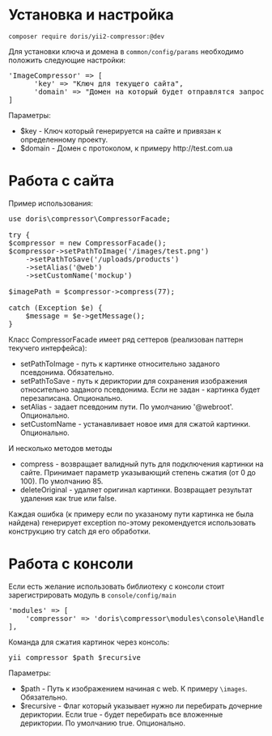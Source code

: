 # Установка и настройка
<code>composer require doris/yii2-compressor:@dev</code>

Для установки ключа и домена в <code>common/config/params</code> необходимо положить следующие настройки:<br>
<pre>
'ImageCompressor' => [
      'key' => "Ключ для текущего сайта",
      'domain' => "Домен на который будет отправлятся запрос"
]
</pre>
Параметры:
<ul>
<li>$key - Ключ который генерируется на сайте и привязан к определенному проекту.</li>
<li>$domain - Домен с протоколом, к примеру http://test.com.ua</li>
</ul>

# Работа с сайта

Пример использования:<br>
<pre>
use doris\compressor\CompressorFacade;

try {
$compressor = new CompressorFacade();
$compressor->setPathToImage('/images/test.png')
	->setPathToSave('/uploads/products')
	->setAlias('@web')
	->setCustomName('mockup')

$imagePath = $compressor->compress(77);

catch (Exception $e) {
    $message = $e->getMessage();
}
</pre>

Класс CompressorFacade имеет ряд сеттеров (реализован паттерн текучего интерфейса):
<ul>
	<li>setPathToImage - путь к картинке относительно заданого псевдонима. Обязательно.</li>
	<li>setPathToSave - путь к дериктории для сохранения изображения относительно заданого псевдонима. Если не задан - картинка будет перезаписана. Опционально.</li>
	<li>setAlias - задает псевдоним пути. По умолчанию '@webroot'. Опционально.</li>
	<li>setCustomName - устанавливает новое имя для сжатой картинки. Опционально.</li>
</ul>

И несколько методов методы 
<ul>
	<li>compress - возвращает валидный путь для подключения картинки на сайте. Принимает параметр указывающий степень сжатия (от 0 до 100). По умолчанию 85.</li>
	<li>deleteOriginal - удаляет оригинал картинки. Возвращает результат удаления как true или false.</li>
</ul>

Каждая ошибка (к примеру если по указаному пути картинка не была найдена) генерирует exception по-этому рекомендуется использовать конструкцию try catch дя его обработки.

# Работа с консоли

Если есть желание использовать библиотеку с консоли стоит зарегистрировать модуль в <code>console/config/main</code>
<pre>
'modules' => [
	'compressor' => 'doris\compressor\modules\console\Handler',
],
</pre>

Команда для сжатия картинок через консоль:
<pre>
yii compressor $path $recursive
</pre>

Параметры:
<ul>
<li>$path - Путь к изображением начиная с web. К примеру <code>\images</code>. Обязательно.</li>
<li>$recursive - Флаг который указывает нужно ли перебирать дочерние дериктории. 
Если true - будет перебирать все вложенные дериктории. По умолчанию true. Опционально.</li>
</ul>